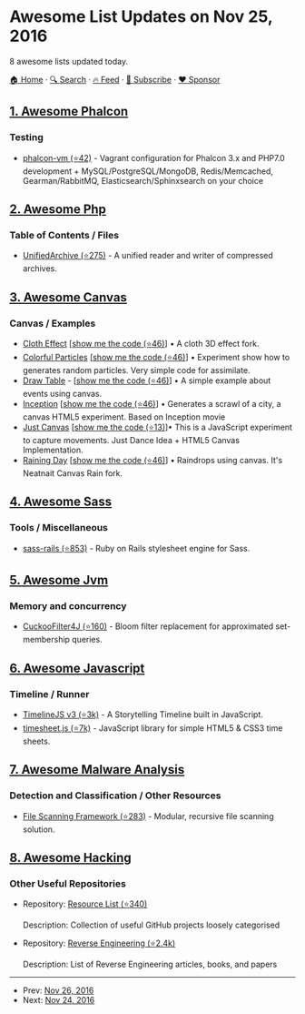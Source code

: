 # Awesome List Updates on Nov 25, 2016

8 awesome lists updated today.

[🏠 Home](/README.md) · [🔍 Search](https://www.trackawesomelist.com/search/) · [🔥 Feed](https://www.trackawesomelist.com/rss.xml) · [📮 Subscribe](https://trackawesomelist.us17.list-manage.com/subscribe?u=d2f0117aa829c83a63ec63c2f&id=36a103854c) · [❤️  Sponsor](https://github.com/sponsors/theowenyoung)



## [1. Awesome Phalcon](/content/phalcon/awesome-phalcon/README.md)

### Testing

*   [phalcon-vm (⭐42)](https://github.com/eugene-manuilov/phalcon-vm) - Vagrant configuration for Phalcon 3.x and PHP7.0 development + MySQL/PostgreSQL/MongoDB, Redis/Memcached, Gearman/RabbitMQ, Elasticsearch/Sphinxsearch on your choice

## [2. Awesome Php](/content/ziadoz/awesome-php/README.md)

### Table of Contents / Files

*   [UnifiedArchive (⭐275)](https://github.com/wapmorgan/UnifiedArchive) - A unified reader and writer of compressed archives.

## [3. Awesome Canvas](/content/raphamorim/awesome-canvas/README.md)

### Canvas / Examples

*   [Cloth Effect](http://raphamorim.io/canvas-experiments/cloth) \[[show me the code (⭐46)](https://github.com/raphamorim/canvas-experiments)] • A cloth 3D effect fork.
*   [Colorful Particles](http://raphamorim.io/canvas-experiments/particles) \[[show me the code (⭐46)](https://github.com/raphamorim/canvas-experiments)] • Experiment show how to generates random particles. Very simple code for assimilate.
*   [Draw Table](http://raphamorim.io/canvas-experiments/draw) - \[[show me the code (⭐46)](https://github.com/raphamorim/canvas-experiments)] • A simple example about events using canvas.
*   [Inception](http://raphamorim.io/canvas-experiments/inception) \[[show me the code (⭐46)](https://github.com/raphamorim/canvas-experiments)] • Generates a scrawl of a city, a canvas HTML5 experiment. Based on Inception movie
*   [Just Canvas](http://raphamorim.io/just-canvas/) \[[show me the code (⭐13)](https://github.com/raphamorim/just-canvas)]• This is a JavaScript experiment to capture movements. Just Dance Idea + HTML5 Canvas Implementation.
*   [Raining Day](http://raphamorim.io/raining-day/) \[[show me the code (⭐46)](https://github.com/raphamorim/canvas-experiments)] • Raindrops using canvas. It's Neatnait Canvas Rain fork.

## [4. Awesome Sass](/content/Famolus/awesome-sass/README.md)

### Tools / Miscellaneous

*   [sass-rails (⭐853)](https://github.com/rails/sass-rails) - Ruby on Rails stylesheet engine for Sass.

## [5. Awesome Jvm](/content/deephacks/awesome-jvm/README.md)

### Memory and concurrency

*   [CuckooFilter4J (⭐160)](https://github.com/MGunlogson/CuckooFilter4J) - Bloom filter replacement for approximated set-membership queries.

## [6. Awesome Javascript](/content/sorrycc/awesome-javascript/README.md)

### Timeline / Runner

*   [TimelineJS v3 (⭐3k)](https://github.com/NUKnightLab/TimelineJS3) - A Storytelling Timeline built in JavaScript.
*   [timesheet.js (⭐7k)](https://github.com/sbstjn/timesheet.js) - JavaScript library for simple HTML5 & CSS3 time sheets.

## [7. Awesome Malware Analysis](/content/rshipp/awesome-malware-analysis/README.md)

### Detection and Classification / Other Resources

*   [File Scanning Framework (⭐283)](https://github.com/EmersonElectricCo/fsf) -
    Modular, recursive file scanning solution.

## [8. Awesome Hacking](/content/Hack-with-Github/Awesome-Hacking/README.md)

### Other Useful Repositories

- Repository: [Resource List (⭐340)](https://github.com/FuzzySecurity/Resource-List)

  Description: Collection of useful GitHub projects loosely categorised


- Repository: [Reverse Engineering (⭐2.4k)](https://github.com/onethawt/reverseengineering-reading-list)

  Description: List of Reverse Engineering articles, books, and papers



---

- Prev: [Nov 26, 2016](/content/2016/11/26/README.md)
- Next: [Nov 24, 2016](/content/2016/11/24/README.md)